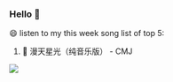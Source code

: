 

### Hello 👋

😄 listen to my this week song list of top 5:

1. 🎵 漫天星光（纯音乐版） - CMJ

<img align="left"  src="https://github-readme-stats.vercel.app/api?username=370966584&show_icons=true&theme=radical" />